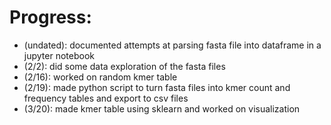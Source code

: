 # Progress:
- (undated): documented attempts at parsing fasta file into dataframe in a jupyter notebook
- (2/2): did some data exploration of the fasta files
- (2/16): worked on random kmer table 
- (2/19): made python script to turn fasta files into kmer count and frequency tables and export to csv files
- (3/20): made kmer table using sklearn and worked on visualization
